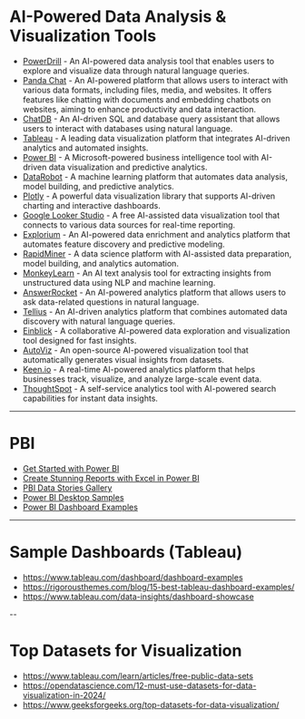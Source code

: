 # AI-Powered Data Analysis & Visualization Tools  

* [PowerDrill](https://www.powerdrill.ai/) - An AI-powered data analysis tool that enables users to explore and visualize data through natural language queries.  
* [Panda Chat](https://pandachat.ai/) - An AI-powered platform that allows users to interact with various data formats, including files, media, and websites. It offers features like chatting with documents and embedding chatbots on websites, aiming to enhance productivity and data interaction. 
* [ChatDB](https://www.chatdb.ai/) - An AI-driven SQL and database query assistant that allows users to interact with databases using natural language.
* [Tableau](https://www.tableau.com/) - A leading data visualization platform that integrates AI-driven analytics and automated insights.  
* [Power BI](https://powerbi.microsoft.com/) - A Microsoft-powered business intelligence tool with AI-driven data visualization and predictive analytics.  
* [DataRobot](https://www.datarobot.com/) - A machine learning platform that automates data analysis, model building, and predictive analytics.  
* [Plotly](https://plotly.com/) - A powerful data visualization library that supports AI-driven charting and interactive dashboards.  
* [Google Looker Studio](https://lookerstudio.google.com/) - A free AI-assisted data visualization tool that connects to various data sources for real-time reporting.  
* [Explorium](https://www.explorium.ai/) - An AI-powered data enrichment and analytics platform that automates feature discovery and predictive modeling.  
* [RapidMiner](https://rapidminer.com/) - A data science platform with AI-assisted data preparation, model building, and analytics automation.  
* [MonkeyLearn](https://monkeylearn.com/) - An AI text analysis tool for extracting insights from unstructured data using NLP and machine learning.  
* [AnswerRocket](https://www.answerrocket.com/) - An AI-powered analytics platform that allows users to ask data-related questions in natural language.  
* [Tellius](https://www.tellius.com/) - An AI-driven analytics platform that combines automated data discovery with natural language queries.  
* [Einblick](https://www.einblick.ai/) - A collaborative AI-powered data exploration and visualization tool designed for fast insights.  
* [AutoViz](https://github.com/AutoViML/AutoViz) - An open-source AI-powered visualization tool that automatically generates visual insights from datasets.  
* [Keen.io](https://keen.io/) - A real-time AI-powered analytics platform that helps businesses track, visualize, and analyze large-scale event data.  
* [ThoughtSpot](https://www.thoughtspot.com/) - A self-service analytics tool with AI-powered search capabilities for instant data insights.  
  


--- 

# PBI 
* [Get Started with Power BI](https://learn.microsoft.com/en-us/training/modules/get-started-with-power-bi/)
* [Create Stunning Reports with Excel in Power BI](https://learn.microsoft.com/en-us/power-bi/create-reports/desktop-excel-stunning-report)
* [PBI Data Stories Gallery](https://community.fabric.microsoft.com/t5/Data-Stories-Gallery/bd-p/DataStoriesGallery)
* [Power BI Desktop Samples](https://github.com/microsoft/powerbi-desktop-samples)
* [Power BI Dashboard Examples](https://blog.coupler.io/power-bi-dashboard-examples/)

---


# Sample Dashboards (Tableau)
* https://www.tableau.com/dashboard/dashboard-examples
* https://rigorousthemes.com/blog/15-best-tableau-dashboard-examples/
* https://www.tableau.com/data-insights/dashboard-showcase


-- 


# Top Datasets for Visualization 

* https://www.tableau.com/learn/articles/free-public-data-sets
* https://opendatascience.com/12-must-use-datasets-for-data-visualization-in-2024/
* https://www.geeksforgeeks.org/top-datasets-for-data-visualization/
